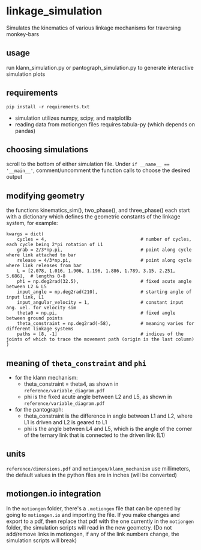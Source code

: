 # linkage_simulation
Simulates the kinematics of various linkage mechanisms for traversing monkey-bars

## usage
run klann_simulation.py or pantograph_simulation.py to generate interactive simulation plots

## requirements
`pip install -r requirements.txt`

- simulation utilizes numpy, scipy, and matplotlib
- reading data from motiongen files requires tabula-py (which depends on pandas)

## choosing simulations
scroll to the bottom of either simulation file. Under `if __name__ == '__main__'`, comment/uncomment the function calls to choose the desired output

## modifying geometry
the functions kinematics_sim(), two_phase(), and three_phase() each start with a dictionary which defines the geometric constants of the linkage system, for example:

```
kwargs = dict(
    cycles = 4,                                   # number of cycles, each cycle being 2*pi rotation of L1
    grab = 2/3*np.pi,                             # point along cycle where link attached to bar
    release = 4/3*np.pi,                          # point along cycle where link releases from bar
    L = [2.078, 1.016, 1.906, 1.196, 1.886, 1.789, 3.15, 2.251, 5.686],  # lengths 0-8
    phi = np.deg2rad(32.5),                       # fixed acute angle between L2 & L5
    input_angle = np.deg2rad(210),                # starting angle of input link, L1
    input_angular_velocity = 1,                   # constant input ang. vel. for velocity sim
    theta0 = np.pi,                               # fixed angle between ground points
    theta_constraint = np.deg2rad(-58),           # meaning varies for different linkage systems
    paths = [8, -1]                               # indices of the joints of which to trace the movement path (origin is the last column)
)
``` 

## meaning of `theta_constraint` and `phi`
- for the klann mechanism:
    - theta_constraint = theta4, as shown in `reference/variable_diagram.pdf`
    - phi is the fixed acute angle between L2 and L5, as shown in `reference/variable_diagram.pdf`
- for the pantograph:
    - theta_constraint is the difference in angle between L1 and L2, where L1 is driven and L2 is geared to L1
    - phi is the angle between L4 and L5, which is the angle of the corner of the ternary link that is connected to the driven link (L1)


## units
`reference/dimensions.pdf` and `motiongen/klann_mechanism` use millimeters, the default values in the python files are in inches (will be converted)

## motiongen.io integration
In the `motiongen` folder, there's a `.motiongen` file that can be opened by going to `motiongen.io` and importing the file. If you make changes and export to a pdf, then replace that pdf with the one currently in the `motiongen` folder, the simulation scripts will read in the new geometry. (Do not add/remove links in motiongen, if any of the link numbers change, the simulation scripts will break)